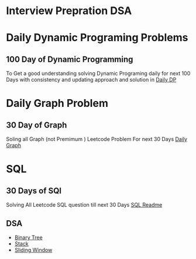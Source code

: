 #  Interview Prepration DSA

# Daily Dynamic Programing Problems
## 100 Day of  Dynamic Programming

To Get a good understanding solving Dynamic Programing daily for next 100 Days with consistency and updating approach and solution in [Daily DP](./Daily%20Dp/README.md)


# Daily Graph Problem
## 30 Day of Graph

Soling all Graph (not Premimum ) Leetcode Problem For next 30 Days [Daily Graph](./Daily%20Graph/README.md)

# SQL 
## 30 Days of SQl 

Solving All Leetcode SQL question till next 30 Days
[SQL Readme](./SQL/README.md)


## DSA
-  [Binary Tree ](./DSA/Binary%20Tree/)
-  [Stack](./DSA/Stack/)
-  [Sliding Window](./DSA/Sliding%20Window/)
